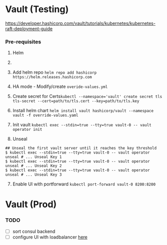 # Vault (Testing)

https://developer.hashicorp.com/vault/tutorials/kubernetes/kubernetes-raft-deployment-guide

### Pre-requisites
1. Helm
2. 

1. Add helm repo `helm repo add hashicorp https://helm.releases.hashicorp.com`
2. HA mode - Modify/create `overide-values.yml`
3. Create secret for Certs`kubectl --namespace='vault' create secret tls tls-secret --cert=path/to/tls.cert --key=path/to/tls.key` 
4. Install helm chart `helm install vault hashicorp/vault --namespace vault -f override-values.yaml` 
5. Init vault `kubectl exec --stdin=true --tty=true vault-0 -- vault operator init`
6. Unseal 
```
## Unseal the first vault server until it reaches the key threshold
$ kubectl exec --stdin=true --tty=true vault-0 -- vault operator unseal # ... Unseal Key 1
$ kubectl exec --stdin=true --tty=true vault-0 -- vault operator unseal # ... Unseal Key 2
$ kubectl exec --stdin=true --tty=true vault-0 -- vault operator unseal # ... Unseal Key 3
```
7. Enable UI with portforward `kubectl port-forward vault-0 8200:8200`

# Vault (Prod)

### TODO

- [ ] sort consul backend
- [ ] configure UI with loadbalancer [here](https://developer.hashicorp.com/vault/docs/platform/k8s/helm/configuration#ui)

